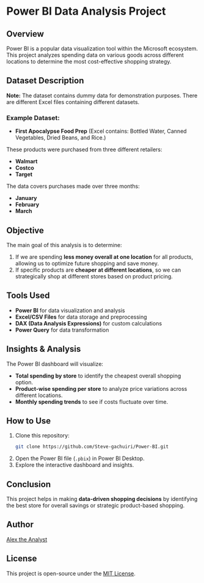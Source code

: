 # Power BI Data Analysis Project

## Overview
Power BI is a popular data visualization tool within the Microsoft ecosystem. This project analyzes spending data on various goods across different locations to determine the most cost-effective shopping strategy.

## Dataset Description

**Note:** The dataset contains dummy data for demonstration purposes. There are different Excel files containing different datasets.

### Example Dataset:
- **First Apocalypse Food Prep** (Excel contains: Bottled Water, Canned Vegetables, Dried Beans, and Rice.)

These products were purchased from three different retailers:
- **Walmart**
- **Costco**
- **Target**

The data covers purchases made over three months:
- **January**
- **February**
- **March**

## Objective
The main goal of this analysis is to determine:
1. If we are spending **less money overall at one location** for all products, allowing us to optimize future shopping and save money.
2. If specific products are **cheaper at different locations**, so we can strategically shop at different stores based on product pricing.

## Tools Used
- **Power BI** for data visualization and analysis
- **Excel/CSV Files** for data storage and preprocessing
- **DAX (Data Analysis Expressions)** for custom calculations
- **Power Query** for data transformation

## Insights & Analysis
The Power BI dashboard will visualize:
- **Total spending by store** to identify the cheapest overall shopping option.
- **Product-wise spending per store** to analyze price variations across different locations.
- **Monthly spending trends** to see if costs fluctuate over time.

## How to Use
1. Clone this repository:  
   ```bash
   git clone https://github.com/Steve-gachuiri/Power-BI.git
   ```
2. Open the Power BI file (`.pbix`) in Power BI Desktop.
3. Explore the interactive dashboard and insights.

## Conclusion
This project helps in making **data-driven shopping decisions** by identifying the best store for overall savings or strategic product-based shopping.

## Author
[Alex the Analyst](https://www.youtube.com/@AlexTheAnalyst)

## License
This project is open-source under the [MIT License](LICENSE).
